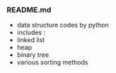 ### README.md

 - data structure codes by python
 - includes :
 - linked list
 - heap
 - binary tree
 - various sorting methods